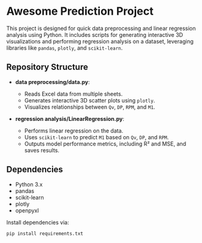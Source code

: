 # Awesome Prediction Project

This project is designed for quick data preprocessing and linear regression analysis using Python. It includes scripts for generating interactive 3D visualizations and performing regression analysis on a dataset, leveraging libraries like `pandas`, `plotly`, and `scikit-learn`.

## Repository Structure
- **data preprocessing/data.py**: 
  - Reads Excel data from multiple sheets.
  - Generates interactive 3D scatter plots using `plotly`.
  - Visualizes relationships between `Qv`, `DP`, `RPM`, and `M1`.
  
- **regression analysis/LinearRegression.py**: 
  - Performs linear regression on the data.
  - Uses `scikit-learn` to predict `M1` based on `Qv`, `DP`, and `RPM`.
  - Outputs model performance metrics, including R² and MSE, and saves results.

## Dependencies
- Python 3.x
- pandas
- scikit-learn
- plotly
- openpyxl

Install dependencies via:
```bash
pip install requirements.txt

